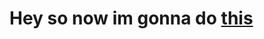 # Hey so now im gonna do [this](https://edu.anarcho-copy.org/Programming%20Languages/Haskell/Haskell%20Programming.pdf)